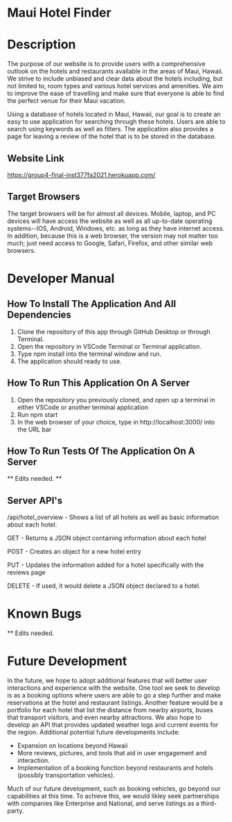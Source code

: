 # Maui Hotel Finder
# Description
The purpose of our website is to provide users with a comprehensive outlook on the hotels and restaurants available in the areas of Maui, Hawaii. We strive to include unbiased and clear data about the hotels including, but not limited to, room types and various hotel services and amenities. We aim to improve the ease of travelling and make sure that everyone is able to find the perfect venue for their Maui vacation.

Using a database of hotels located in Maui, Hawaii, our goal is to create an easy to use application for searching through these hotels. Users are able to search using keywords as well as filters. The application also provides a page for leaving a review of the hotel that is to be stored in the database.

## Website Link
https://group4-final-inst377fa2021.herokuapp.com/

## Target Browsers
The target browsers will be for almost all devices. Mobile, laptop, and PC devices will have access the website as well as all up-to-date operating systems--IOS, Android, Windows, etc. as long as they have internet access. In addition, because this is a web browser, the version may not matter too much; just need access to Google, Safari, Firefox, and other similar web browsers.

# Developer Manual
## How To Install The Application And All Dependencies
1. Clone the repository of this app through GitHub Desktop or through Terminal.
2. Open the repository in VSCode Terminal or Terminal application.
3. Type npm install into the terminal window and run.
4. The application should ready to use.
## How To Run This Application On A Server
1. Open the repository you previously cloned, and open up a terminal in either VSCode or another terminal application
2. Run npm start
3. In the web browser of your choice, type in http://localhost:3000/ into the URL bar
## How To Run Tests Of The Application On A Server
** Edits needed. **

## Server API's
/api/hotel_overview - Shows a list of all hotels as well as basic information about each hotel.

GET - Returns a JSON object containing information about each hotel

POST - Creates an object for a new hotel entry

PUT - Updates the information added for a hotel specifically with the reviews page

DELETE - If used, it would delete a JSON object declared to a hotel.

# Known Bugs
** Edits needed.
# Future Development
In the future, we hope to adopt additional features that will better user interactions and experience with the website. One tool we seek to develop is as a booking options where users are able to go a step further and make reservations at the hotel and restaurant listings. Another feature would be a portfolio for each hotel that list the distance from nearby airports, buses that transport visitors, and even nearby attractions. We also hope to develop an API that provides updated weather logs and current events for the region.
Additional potential future developments include:
- Expansion on locations beyond Hawaii
- More reviews, pictures, and tools that aid in user engagement and interaction.
- Implementation of a booking function beyond restaurants and hotels (possibly transportation vehicles).

Much of our future development, such as booking vehicles, go beyond our capabilities at this time. To achieve this, we would likley seek partnerships with companies like Enterprise and National, and serve listings as a third-party.
